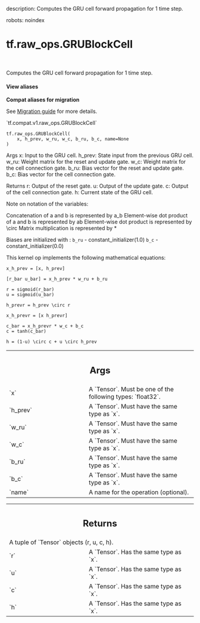description: Computes the GRU cell forward propagation for 1 time step.

robots: noindex

# tf.raw_ops.GRUBlockCell

<!-- Insert buttons and diff -->

<table class="tfo-notebook-buttons tfo-api nocontent" align="left">

</table>



Computes the GRU cell forward propagation for 1 time step.

<section class="expandable">
  <h4 class="showalways">View aliases</h4>
  <p>
<b>Compat aliases for migration</b>
<p>See
<a href="https://www.tensorflow.org/guide/migrate">Migration guide</a> for
more details.</p>
<p>`tf.compat.v1.raw_ops.GRUBlockCell`</p>
</p>
</section>

<pre class="devsite-click-to-copy prettyprint lang-py tfo-signature-link">
<code>tf.raw_ops.GRUBlockCell(
    x, h_prev, w_ru, w_c, b_ru, b_c, name=None
)
</code></pre>



<!-- Placeholder for "Used in" -->

Args
    x: Input to the GRU cell.
    h_prev: State input from the previous GRU cell.
    w_ru: Weight matrix for the reset and update gate.
    w_c: Weight matrix for the cell connection gate.
    b_ru: Bias vector for the reset and update gate.
    b_c: Bias vector for the cell connection gate.

Returns
    r: Output of the reset gate.
    u: Output of the update gate.
    c: Output of the cell connection gate.
    h: Current state of the GRU cell.

Note on notation of the variables:

Concatenation of a and b is represented by a_b
Element-wise dot product of a and b is represented by ab
Element-wise dot product is represented by \circ
Matrix multiplication is represented by *

Biases are initialized with :
`b_ru` - constant_initializer(1.0)
`b_c` - constant_initializer(0.0)

This kernel op implements the following mathematical equations:

```
x_h_prev = [x, h_prev]

[r_bar u_bar] = x_h_prev * w_ru + b_ru

r = sigmoid(r_bar)
u = sigmoid(u_bar)

h_prevr = h_prev \circ r

x_h_prevr = [x h_prevr]

c_bar = x_h_prevr * w_c + b_c
c = tanh(c_bar)

h = (1-u) \circ c + u \circ h_prev
```

<!-- Tabular view -->
 <table class="responsive fixed orange">
<colgroup><col width="214px"><col></colgroup>
<tr><th colspan="2"><h2 class="add-link">Args</h2></th></tr>

<tr>
<td>
`x`
</td>
<td>
A `Tensor`. Must be one of the following types: `float32`.
</td>
</tr><tr>
<td>
`h_prev`
</td>
<td>
A `Tensor`. Must have the same type as `x`.
</td>
</tr><tr>
<td>
`w_ru`
</td>
<td>
A `Tensor`. Must have the same type as `x`.
</td>
</tr><tr>
<td>
`w_c`
</td>
<td>
A `Tensor`. Must have the same type as `x`.
</td>
</tr><tr>
<td>
`b_ru`
</td>
<td>
A `Tensor`. Must have the same type as `x`.
</td>
</tr><tr>
<td>
`b_c`
</td>
<td>
A `Tensor`. Must have the same type as `x`.
</td>
</tr><tr>
<td>
`name`
</td>
<td>
A name for the operation (optional).
</td>
</tr>
</table>



<!-- Tabular view -->
 <table class="responsive fixed orange">
<colgroup><col width="214px"><col></colgroup>
<tr><th colspan="2"><h2 class="add-link">Returns</h2></th></tr>
<tr class="alt">
<td colspan="2">
A tuple of `Tensor` objects (r, u, c, h).
</td>
</tr>
<tr>
<td>
`r`
</td>
<td>
A `Tensor`. Has the same type as `x`.
</td>
</tr><tr>
<td>
`u`
</td>
<td>
A `Tensor`. Has the same type as `x`.
</td>
</tr><tr>
<td>
`c`
</td>
<td>
A `Tensor`. Has the same type as `x`.
</td>
</tr><tr>
<td>
`h`
</td>
<td>
A `Tensor`. Has the same type as `x`.
</td>
</tr>
</table>

